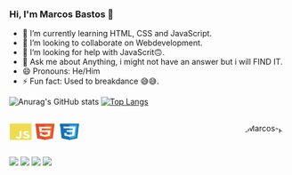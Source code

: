 ### Hi, I'm Marcos Bastos 👋


- 🌱 I’m currently learning HTML, CSS and JavaScript.
- 👯 I’m looking to collaborate on Webdevelopment.
- 🤔 I’m looking for help with JavaScrit🙃.
- 💬 Ask me about Anything, i might not have an answer but i will FIND IT.
- 😄 Pronouns: He/Him
- ⚡ Fun fact: Used to breakdance 😅😅.



![Anurag's GitHub stats](https://github-readme-stats.vercel.app/api?username=MarcosN7&show_icons=true&theme=tokyonight)
[![Top Langs](https://github-readme-stats.vercel.app/api/top-langs/?username=MarcosN7&layout=compact)](https://github.com/anuraghazra/github-readme-stats)

<div style="display: inline_block"><br>
  <img align="center" alt="Marcos-Js" height="30" width="40" src="https://raw.githubusercontent.com/devicons/devicon/master/icons/javascript/javascript-plain.svg">
  <img align="center" alt="Marcos-HTML" height="30" width="40" src="https://raw.githubusercontent.com/devicons/devicon/master/icons/html5/html5-original.svg">
  <img align="center" alt="Marcos-CSS" height="30" width="40" src="https://raw.githubusercontent.com/devicons/devicon/master/icons/css3/css3-original.svg">

  <img align="right" alt="Marcos-pic" height="150" style="border-radius:50px;" src="https://media0.giphy.com/media/101KmmT9XKSyAM/giphy.gif?cid=ecf05e47i5xi9d89wlihqqw9zv85i0gz3jwxrvauiqnwsa5s&rid=giphy.gif&ct=g">
</div>
  
  ##
 
<div> 
  <a href="https://www.instagram.com/marcosbastos67/" target="_blank"><img src="https://img.shields.io/badge/-Instagram-%23E4405F?style=for-the-badge&logo=instagram&logoColor=white" target="_blank"></a>
 	<a href="https://www.twitch.tv" target="_blank"><img src="https://img.shields.io/badge/Twitch-9146FF?style=for-the-badge&logo=twitch&logoColor=white" target="_blank"></a>
  <a href = "mailto:marcosbastos67@gmail.com"><img src="https://img.shields.io/badge/-Gmail-%23333?style=for-the-badge&logo=gmail&logoColor=white" target="_blank"></a>
  <a href="https://www.linkedin.com/in/marcosb67/" target="_blank"><img src="https://img.shields.io/badge/-LinkedIn-%230077B5?style=for-the-badge&logo=linkedin&logoColor=white" target="_blank"></a> 
  
</div>
